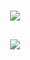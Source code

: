<h1 align="center">
    <img src="https://readme-typing-svg.herokuapp.com?font=Inconsolata&weight=600&size=35&center=true&vCenter=true&width=500&height=70&duration=4000&pause=1000&color=5D55AE&width=435&lines=Hello+there!+%F0%9F%91%BE;Arkade+here+%3C%E2%97%95_%E2%97%95%2F%3E" />
</h1>
<h2 align="center">
    <img src="https://readme-typing-svg.herokuapp.com/?font=Righteous&size=25&center=true&vCenter=true&width=500&height=70&duration=2000&color=5D55AE&lines=contact+me+@;actually+,+don't" />
</h2>
